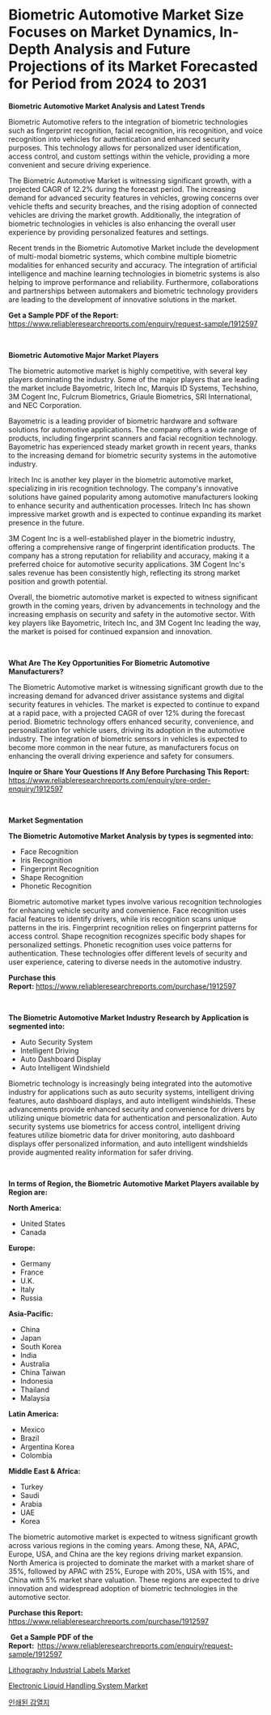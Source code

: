<p><h1>Biometric Automotive Market Size Focuses on Market Dynamics, In-Depth Analysis and Future Projections of its Market Forecasted for Period from 2024 to 2031</h1></p><p><strong>Biometric Automotive Market Analysis and Latest Trends</strong></p>
<p><p>Biometric Automotive refers to the integration of biometric technologies such as fingerprint recognition, facial recognition, iris recognition, and voice recognition into vehicles for authentication and enhanced security purposes. This technology allows for personalized user identification, access control, and custom settings within the vehicle, providing a more convenient and secure driving experience.</p><p>The Biometric Automotive Market is witnessing significant growth, with a projected CAGR of 12.2% during the forecast period. The increasing demand for advanced security features in vehicles, growing concerns over vehicle thefts and security breaches, and the rising adoption of connected vehicles are driving the market growth. Additionally, the integration of biometric technologies in vehicles is also enhancing the overall user experience by providing personalized features and settings.</p><p>Recent trends in the Biometric Automotive Market include the development of multi-modal biometric systems, which combine multiple biometric modalities for enhanced security and accuracy. The integration of artificial intelligence and machine learning technologies in biometric systems is also helping to improve performance and reliability. Furthermore, collaborations and partnerships between automakers and biometric technology providers are leading to the development of innovative solutions in the market.</p></p>
<p><strong>Get a Sample PDF of the Report:&nbsp;</strong> <a href="https://www.reliableresearchreports.com/enquiry/request-sample/1912597">https://www.reliableresearchreports.com/enquiry/request-sample/1912597</a></p>
<p>&nbsp;</p>
<p><strong>Biometric Automotive Major Market Players</strong></p>
<p><p>The biometric automotive market is highly competitive, with several key players dominating the industry. Some of the major players that are leading the market include Bayometric, Iritech Inc, Marquis ID Systems, Techshino, 3M Cogent Inc, Fulcrum Biometrics, Griaule Biometrics, SRI International, and NEC Corporation.</p><p>Bayometric is a leading provider of biometric hardware and software solutions for automotive applications. The company offers a wide range of products, including fingerprint scanners and facial recognition technology. Bayometric has experienced steady market growth in recent years, thanks to the increasing demand for biometric security systems in the automotive industry.</p><p>Iritech Inc is another key player in the biometric automotive market, specializing in iris recognition technology. The company's innovative solutions have gained popularity among automotive manufacturers looking to enhance security and authentication processes. Iritech Inc has shown impressive market growth and is expected to continue expanding its market presence in the future.</p><p>3M Cogent Inc is a well-established player in the biometric industry, offering a comprehensive range of fingerprint identification products. The company has a strong reputation for reliability and accuracy, making it a preferred choice for automotive security applications. 3M Cogent Inc's sales revenue has been consistently high, reflecting its strong market position and growth potential.</p><p>Overall, the biometric automotive market is expected to witness significant growth in the coming years, driven by advancements in technology and the increasing emphasis on security and safety in the automotive sector. With key players like Bayometric, Iritech Inc, and 3M Cogent Inc leading the way, the market is poised for continued expansion and innovation.</p></p>
<p>&nbsp;</p>
<p><strong>What Are The Key Opportunities For Biometric Automotive Manufacturers?</strong></p>
<p><p>The Biometric Automotive market is witnessing significant growth due to the increasing demand for advanced driver assistance systems and digital security features in vehicles. The market is expected to continue to expand at a rapid pace, with a projected CAGR of over 12% during the forecast period. Biometric technology offers enhanced security, convenience, and personalization for vehicle users, driving its adoption in the automotive industry. The integration of biometric sensors in vehicles is expected to become more common in the near future, as manufacturers focus on enhancing the overall driving experience and safety for consumers.</p></p>
<p><strong>Inquire or Share Your Questions If Any Before Purchasing This Report:</strong> <a href="https://www.reliableresearchreports.com/enquiry/pre-order-enquiry/1912597">https://www.reliableresearchreports.com/enquiry/pre-order-enquiry/1912597</a></p>
<p>&nbsp;</p>
<p><strong>Market Segmentation</strong></p>
<p><strong>The Biometric Automotive Market Analysis by types is segmented into:</strong></p>
<p><ul><li>Face Recognition</li><li>Iris Recognition</li><li>Fingerprint Recognition</li><li>Shape Recognition</li><li>Phonetic Recognition</li></ul></p>
<p><p>Biometric automotive market types involve various recognition technologies for enhancing vehicle security and convenience. Face recognition uses facial features to identify drivers, while iris recognition scans unique patterns in the iris. Fingerprint recognition relies on fingerprint patterns for access control. Shape recognition recognizes specific body shapes for personalized settings. Phonetic recognition uses voice patterns for authentication. These technologies offer different levels of security and user experience, catering to diverse needs in the automotive industry.</p></p>
<p><strong>Purchase this Report:&nbsp;</strong><a href="https://www.reliableresearchreports.com/purchase/1912597">https://www.reliableresearchreports.com/purchase/1912597</a></p>
<p>&nbsp;</p>
<p><strong>The Biometric Automotive Market Industry Research by Application is segmented into:</strong></p>
<p><ul><li>Auto Security System</li><li>Intelligent Driving</li><li>Auto Dashboard Display</li><li>Auto Intelligent Windshield</li></ul></p>
<p><p>Biometric technology is increasingly being integrated into the automotive industry for applications such as auto security systems, intelligent driving features, auto dashboard displays, and auto intelligent windshields. These advancements provide enhanced security and convenience for drivers by utilizing unique biometric data for authentication and personalization. Auto security systems use biometrics for access control, intelligent driving features utilize biometric data for driver monitoring, auto dashboard displays offer personalized information, and auto intelligent windshields provide augmented reality information for safer driving.</p></p>
<p>&nbsp;</p>
<p><strong>In terms of Region, the Biometric Automotive Market Players available by Region are:</strong></p>
<p>
    <p> <strong> North America: </strong>
        <ul>
            <li>United States</li>
            <li>Canada</li>
        </ul>
        </p> 
    <p> <strong> Europe: </strong>
        <ul>
            <li>Germany</li>
            <li>France</li>
            <li>U.K.</li>
            <li>Italy</li>
            <li>Russia</li>
        </ul>
        </p> 
    <p> <strong> Asia-Pacific: </strong>
        <ul>
            <li>China</li>
            <li>Japan</li>
            <li>South Korea</li>
            <li>India</li>
            <li>Australia</li>
            <li>China Taiwan</li>
            <li>Indonesia</li>
            <li>Thailand</li>
            <li>Malaysia</li>
        </ul>
        </p> 
    <p> <strong> Latin America: </strong>
        <ul>
            <li>Mexico</li>
            <li>Brazil</li>
            <li>Argentina Korea</li>
            <li>Colombia</li>
        </ul>
        </p> 
    <p> <strong> Middle East & Africa: </strong>
        <ul>
            <li>Turkey</li>
            <li>Saudi</li>
            <li>Arabia</li>
            <li>UAE</li>
            <li>Korea</li>
        </ul>
    </p>
    </p>
<p><p>The biometric automotive market is expected to witness significant growth across various regions in the coming years. Among these, NA, APAC, Europe, USA, and China are the key regions driving market expansion. North America is projected to dominate the market with a market share of 35%, followed by APAC with 25%, Europe with 20%, USA with 15%, and China with 5% market share valuation. These regions are expected to drive innovation and widespread adoption of biometric technologies in the automotive sector.</p></p>
<p><strong>Purchase this Report: </strong><a href="https://www.reliableresearchreports.com/purchase/1912597">https://www.reliableresearchreports.com/purchase/1912597</a></p>
<p>&nbsp;<strong>Get a Sample PDF of the Report:&nbsp;&nbsp;</strong><a href="https://www.reliableresearchreports.com/enquiry/request-sample/1912597">https://www.reliableresearchreports.com/enquiry/request-sample/1912597</a></p>
<p><strong></strong></p>
<p><p><a href="https://view.publitas.com/reportprime-1/lithography-industrial-labels-market-provides-a-comprehensive-analysis-including-a-macro-overview-of-the-market-as-well-as-micro-details-such-as-market-size-and-competitive-landscape/">Lithography Industrial Labels Market</a></p><p><a href="https://view.publitas.com/reportprime-1/electronic-liquid-handling-system-market-size-focuses-on-market-dynamics-in-depth-analysis-and-future-projections-of-its-market-forecasted-for-period-from-2023-to-2030/">Electronic Liquid Handling System Market</a></p><p><a href="https://medium.com/@cedricrflatley08766/%EC%9D%B8%EC%87%84-%EC%97%B4%EC%A7%80%ED%91%9C%EC%A7%80-%EC%8B%9C%EC%9E%A5-%EB%8F%99%ED%96%A5-%EB%B0%8F-2024-2031%EB%85%84-%EA%B8%B0%EA%B0%84%EC%97%90-%EB%8C%80%ED%95%9C-%EC%8B%9C%EC%9E%A5-%EB%B6%84%EC%84%9D-%EC%98%88%EC%B8%A1-b6d69f13c3d2">인쇄된 감열지</a></p></p>